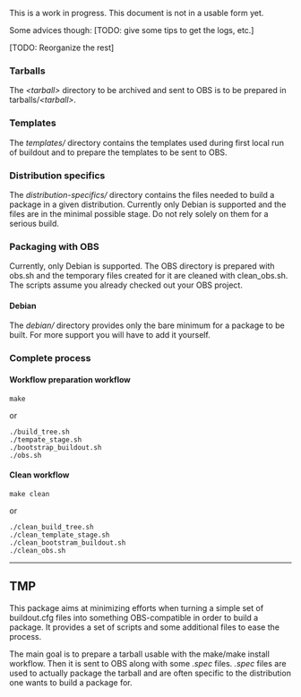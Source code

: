 
This is a work in progress. This document is not in a usable form yet.



Some advices though: [TODO: give some tips to get the logs, etc.]


[TODO: Reorganize the rest]

### Tarballs
The *\<tarball\>* directory to be archived and sent to OBS is to be prepared in tarballs/*\<tarball\>*.

### Templates
The *templates/* directory contains the templates used during first local run of buildout and to prepare the templates to be sent to OBS.

### Distribution specifics
The *distribution-specifics/* directory contains the files needed to build a package in a given distribution. Currently only Debian is supported and the files are in the minimal possible stage. Do not rely solely on them for a serious build.

### Packaging with OBS
Currently, only Debian is supported.
The OBS directory is prepared with obs.sh and the temporary files created for it are cleaned with clean_obs.sh. The scripts assume you already checked out your OBS project.

#### Debian
The *debian/* directory provides only the bare minimum for a package to be built. For more support you will have to add it yourself.

### Complete process
#### Workflow preparation workflow
``` # block of code
make
```
or
```
./build_tree.sh
./tempate_stage.sh
./bootstrap_buildout.sh
./obs.sh
```

#### Clean workflow
```
make clean
```
or
```
./clean_build_tree.sh
./clean_template_stage.sh
./clean_bootstram_buildout.sh
./clean_obs.sh
```


------------------
TMP
------------------

This package aims at minimizing efforts when turning a simple set of buildout.cfg files into something OBS-compatible in order to build a package. It provides a set of scripts and some additional files to ease the process.


The main goal is to prepare a tarball usable with the make/make install workflow. Then it is sent to OBS along with some *.spec* files. *.spec* files are used to actually package the tarball and are often specific to the distribution one wants to build a package for.
